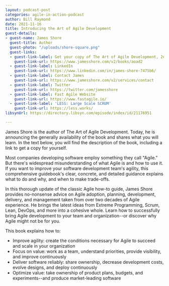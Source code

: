 ```yaml
---
layout: podcast-post
categories: agile-in-action-podcast
author: Bill Raymond
date: 2021-11-16
title: Introducing the Art of Agile Development
guest-details:
- guest-name: James Shore
  guest-title: Author
  guest-photo: "/uploads/shore-square.png"
  guest-links:
  - guest-link-label: Get your copy of The Art of Agile Development, 2nd Edition
    guest-link-url: https://www.jamesshore.com/v2/books/aoad2
  - guest-link-label: LinkedIn
    guest-link-url: https://www.linkedin.com/in/james-shore-7475b6/
  - guest-link-label: Contact James
    guest-link-url: https://www.jamesshore.com/v2/services/contact
  - guest-link-label: Twitter
    guest-link-url: https://twitter.com/jamesshore
  - guest-link-label: Fast Agile Website
    guest-link-url: https://www.fastagile.io/
  - guest-link-label: 'LESS: Large Scale SCRUM'
    guest-link-url: https://less.works/
libsynUrl: https://directory.libsyn.com/episode/index/id/21176951

---
```

James Shore is the author of The Art of Agile Development. Today, he is announcing the generally availability of the book and shares what you will learn. In the text below, you will find the description of the book, including a link to get a copy for yourself.

Most companies developing software employ something they call "Agile." But there's widespread misunderstanding of what Agile is and how to use it. If you want to improve your software development team's agility, this comprehensive guidebook's clear, concrete, and detailed guidance explains what to do and why, and when to make trade-offs.

In this thorough update of the classic Agile how-to guide, James Shore provides no-nonsense advice on Agile adoption, planning, development, delivery, and management taken from over two decades of Agile experience. He brings the latest ideas from Extreme Programming, Scrum, Lean, DevOps, and more into a cohesive whole. Learn how to successfully bring Agile development to your team and organization--or discover why Agile might not be for you.

This book explains how to:

* Improve agility: create the conditions necessary for Agile to succeed and scale in your organization
* Focus on value: work as a team, understand priorities, provide visibility, and improve continuously
* Deliver software reliably: share ownership, decrease development costs, evolve designs, and deploy continuously
* Optimize value: take ownership of product plans, budgets, and experiments--and produce market-leading software
